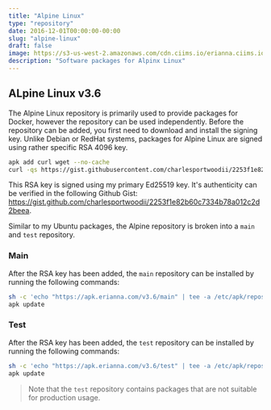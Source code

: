```yaml
---
title: "Alpine Linux"
type: "repository"
date: 2016-12-01T00:00:00-00:00
slug: "alpine-linux"
draft: false
image: https://s3-us-west-2.amazonaws.com/cdn.ciims.io/erianna.ciims.io/alpine.svg
description: "Software packages for Alpinx Linux"
---
```


## ALpine Linux v3.6

The Alpine Linux repository is primarily used to provide packages for Docker, however the repository can be used independently. Before the repository can be added, you first need to download and install the signing key. Unlike Debian or RedHat systems, packages for Alpine Linux are signed using rather specific RSA 4096 key.

```bash
apk add curl wget --no-cache
curl -qs https://gist.githubusercontent.com/charlesportwoodii/2253f1e82b60c7334b78a012c2d2beea/raw/477a43a4ad16b2f3b83790e45131390f943f0691/charlesportwoodii@erianna.com-59ea3c02.rsa.pub -o /etc/apk/keys/charlesportwoodii@erianna.com-59ea3c02.rsa.pub
```

This RSA key is signed using my primary Ed25519 key. It's authenticity can be verified in the following Github Gist: https://gist.github.com/charlesportwoodii/2253f1e82b60c7334b78a012c2d2beea.

Similar to my Ubuntu packages, the Alpine repository is broken into a `main` and `test` repository.

### Main

After the RSA key has been added, the `main` repository can be installed by running the following commands:

```bash
sh -c 'echo "https://apk.erianna.com/v3.6/main" | tee -a /etc/apk/repositories'
apk update
```

### Test

After the RSA key has been added, the `test` repository can be installed by running the following commands:

```bash
sh -c 'echo "https://apk.erianna.com/v3.6/test" | tee -a /etc/apk/repositories'
apk update
```

> Note that the `test` repository contains packages that are not suitable for production usage.